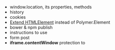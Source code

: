 * window.location, its properties, methods
* history
* cookies
* [Extend HTMLElement](https://developer.mozilla.org/en-US/docs/Web/Web_Components/Using_custom_elements) instead of Polymer.Element  
* bower & npm publish
* instructions to use
* form post
* **iframe.contentWindow** protection to 